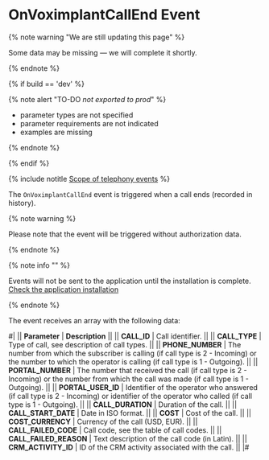 # OnVoximplantCallEnd Event

{% note warning "We are still updating this page" %}

Some data may be missing — we will complete it shortly.

{% endnote %}

{% if build == 'dev' %}

{% note alert "TO-DO _not exported to prod_" %}

- parameter types are not specified
- parameter requirements are not indicated
- examples are missing

{% endnote %}

{% endif %}

{% include notitle [Scope of telephony events](../../_includes/scope-telephony-events.md) %}

The `OnVoximplantCallEnd` event is triggered when a call ends (recorded in history).

{% note warning %}

Please note that the event will be triggered without authorization data.

{% endnote %}

{% note info "" %}

Events will not be sent to the application until the installation is complete. [Check the application installation](../../../../settings/app-installation/installation-finish.md)

{% endnote %}

The event receives an array with the following data:

#|
|| **Parameter** | **Description** ||
|| **CALL_ID** | Call identifier. ||
|| **CALL_TYPE** | Type of call, see description of call types. ||
|| **PHONE_NUMBER** | The number from which the subscriber is calling (if call type is 2 - Incoming) or the number to which the operator is calling (if call type is 1 - Outgoing). ||
|| **PORTAL_NUMBER** | The number that received the call (if call type is 2 - Incoming) or the number from which the call was made (if call type is 1 - Outgoing). ||
|| **PORTAL_USER_ID** | Identifier of the operator who answered (if call type is 2 - Incoming) or identifier of the operator who called (if call type is 1 - Outgoing). ||
|| **CALL_DURATION** | Duration of the call. ||
|| **CALL_START_DATE** | Date in ISO format. ||
|| **COST** | Cost of the call. ||
|| **COST_CURRENCY** | Currency of the call (USD, EUR). ||
|| **CALL_FAILED_CODE** | Call code, see the table of call codes. ||
|| **CALL_FAILED_REASON** | Text description of the call code (in Latin). ||
|| **CRM_ACTIVITY_ID** | ID of the CRM activity associated with the call. ||
|#